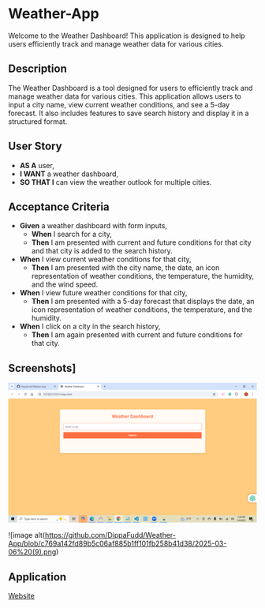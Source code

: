 # Weather-App

Welcome to the Weather Dashboard! This application is designed to help users efficiently track and manage weather data for various cities.

## Description

The Weather Dashboard is a tool designed for users to efficiently track and manage weather data for various cities. This application allows users to input a city name, view current weather conditions, and see a 5-day forecast. It also includes features to save search history and display it in a structured format.

## User Story

- **AS A** user,
- **I WANT** a weather dashboard,
- **SO THAT I** can view the weather outlook for multiple cities.

## Acceptance Criteria

- **Given** a weather dashboard with form inputs,
  - **When** I search for a city,
  - **Then** I am presented with current and future conditions for that city and that city is added to the search history.
- **When** I view current weather conditions for that city,
  - **Then** I am presented with the city name, the date, an icon representation of weather conditions, the temperature, the humidity, and the wind speed.
- **When** I view future weather conditions for that city,
  - **Then** I am presented with a 5-day forecast that displays the date, an icon representation of weather conditions, the temperature, and the humidity.
- **When** I click on a city in the search history,
  - **Then** I am again presented with current and future conditions for that city.

## Screenshots]

![image alt](https://github.com/DippaFudd/Weather-App/blob/c769a142fd89b5c06af885b1ff101fb258b41d38/2025-03-06%20(8).png)

![image alt(https://github.com/DippaFudd/Weather-App/blob/c769a142fd89b5c06af885b1ff101fb258b41d38/2025-03-06%20(9).png)

## Application

[Website](https://dippafudd.github.io/Weather-App/)
